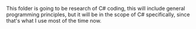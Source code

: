 This folder is going to be research of C# coding, this will include general programming principles, but it will be in the scope of C# specifically, since that's what I use most of the time now.